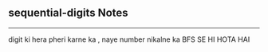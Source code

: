 <h2>sequential-digits Notes</h2><hr>digit ki hera pheri karne ka , 
naye number nikalne ka 
BFS SE HI HOTA HAI 